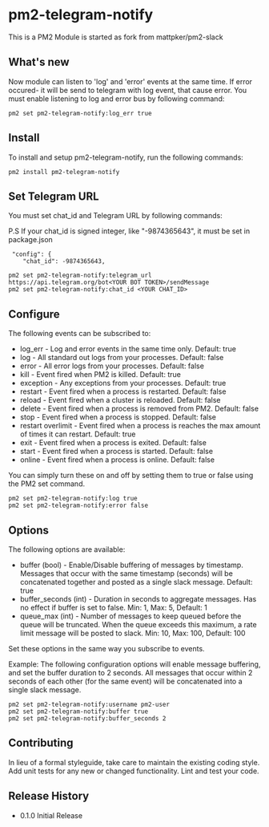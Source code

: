 # pm2-telegram-notify

This is a PM2 Module is started as fork from mattpker/pm2-slack

## What's new

Now module can listen  to 'log' and 'error' events at the same time. If error occured- it will be  send to telegram with log event, that cause error. You must enable listening to  log and error  bus by following command:


```
pm2 set pm2-telegram-notify:log_err true
```

## Install

To install and setup pm2-telegram-notify, run the following commands:


```
pm2 install pm2-telegram-notify
```
 
## Set Telegram URL

You must set chat_id and  Telegram URL by following commands:

P.S If your chat_id is signed integer, like "-9874365643", it must be set in package.json

```
 "config": {
    "chat_id": -9874365643,

```

```
pm2 set pm2-telegram-notify:telegram_url https://api.telegram.org/bot<YOUR BOT TOKEN>/sendMessage
pm2 set pm2-telegram-notify:chat_id <YOUR CHAT_ID>
```

## Configure

The following events can be subscribed to:

- log_err - Log and error events in the same time only. Default: true 
- log - All standard out logs from your processes. Default: false
- error - All error logs from your processes. Default: false
- kill - Event fired when PM2 is killed. Default: true
- exception - Any exceptions from your processes. Default: true
- restart - Event fired when a process is restarted. Default: false
- reload - Event fired when a cluster is reloaded. Default: false
- delete - Event fired when a process is removed from PM2. Default: false
- stop - Event fired when a process is stopped. Default: false
- restart overlimit - Event fired when a process is reaches the max amount of times it can restart. Default: true
- exit - Event fired when a process is exited. Default: false
- start -  Event fired when a process is started. Default: false
- online - Event fired when a process is online. Default: false

You can simply turn these on and off by setting them to true or false using the PM2 set command.

```
pm2 set pm2-telegram-notify:log true
pm2 set pm2-telegram-notify:error false
```

## Options

The following options are available:


- buffer (bool) - Enable/Disable buffering of messages by timestamp. Messages that occur with the same timestamp (seconds) will be concatenated together and posted as a single slack message. Default: true
- buffer_seconds (int) - Duration in seconds to aggregate messages. Has no effect if buffer is set to false.  Min: 1, Max: 5, Default: 1
- queue_max (int) - Number of messages to keep queued before the queue will be truncated. When the queue exceeds this maximum, a rate limit message will be posted to slack. Min: 10, Max: 100, Default: 100

Set these options in the same way you subscribe to events.

Example: The following configuration options will enable message buffering, and set the buffer duration to 2 seconds.  All messages that occur within 2 seconds of each other (for the same event) will be concatenated into a single slack message.

```
pm2 set pm2-telegram-notify:username pm2-user
pm2 set pm2-telegram-notify:buffer true
pm2 set pm2-telegram-notify:buffer_seconds 2
```

## Contributing

In lieu of a formal styleguide, take care to maintain the existing coding style. Add unit tests for any new or changed functionality. Lint and test your code.

## Release History

- 0.1.0 Initial Release
